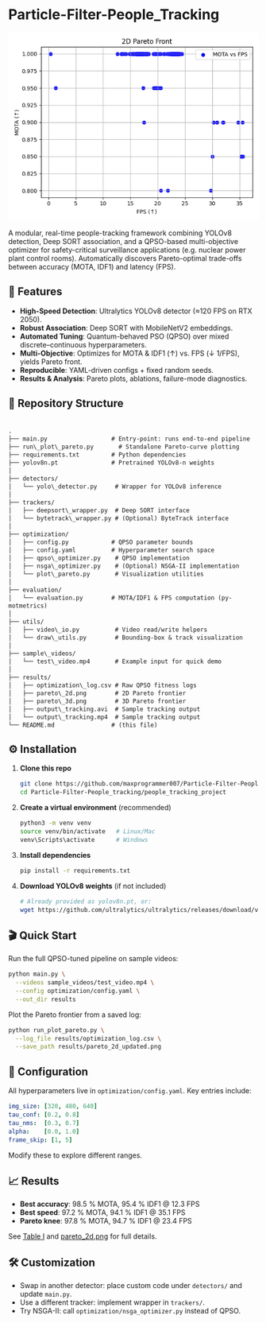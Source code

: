 


# Particle-Filter-People_Tracking

![Pareto Frontier](people_tracking_project/results/pareto_2d.png)

A modular, real-time people-tracking framework combining YOLOv8 detection, Deep SORT association, and a QPSO-based multi-objective optimizer for safety-critical surveillance applications (e.g. nuclear power plant control rooms). Automatically discovers Pareto-optimal trade-offs between accuracy (MOTA, IDF1) and latency (FPS).

## 🚀 Features

- **High-Speed Detection**: Ultralytics YOLOv8 detector (≈120 FPS on RTX 2050).
- **Robust Association**: Deep SORT with MobileNetV2 embeddings.
- **Automated Tuning**: Quantum-behaved PSO (QPSO) over mixed discrete–continuous hyperparameters.
- **Multi-Objective**: Optimizes for MOTA & IDF1 (↑) vs. FPS (↓ 1/FPS), yields Pareto front.
- **Reproducible**: YAML-driven configs + fixed random seeds.
- **Results & Analysis**: Pareto plots, ablations, failure-mode diagnostics.

## 📁 Repository Structure

```

.
├── main.py                  # Entry-point: runs end-to-end pipeline
├── run\_plot\_pareto.py       # Standalone Pareto-curve plotting
├── requirements.txt         # Python dependencies
├── yolov8n.pt               # Pretrained YOLOv8-n weights
│
├── detectors/
│   └── yolo\_detector.py     # Wrapper for YOLOv8 inference
│
├── trackers/
│   ├── deepsort\_wrapper.py  # Deep SORT interface
│   └── bytetrack\_wrapper.py # (Optional) ByteTrack interface
│
├── optimization/
│   ├── config.py            # QPSO parameter bounds
│   ├── config.yaml          # Hyperparameter search space
│   ├── qpso\_optimizer.py    # QPSO implementation
│   ├── nsga\_optimizer.py    # (Optional) NSGA-II implementation
│   └── plot\_pareto.py       # Visualization utilities
│
├── evaluation/
│   └── evaluation.py        # MOTA/IDF1 & FPS computation (py-motmetrics)
│
├── utils/
│   ├── video\_io.py          # Video read/write helpers
│   └── draw\_utils.py        # Bounding-box & track visualization
│
├── sample\_videos/
│   └── test\_video.mp4       # Example input for quick demo
│
├── results/
│   ├── optimization\_log.csv # Raw QPSO fitness logs
│   ├── pareto\_2d.png        # 2D Pareto frontier
│   ├── pareto\_3d.png        # 3D Pareto frontier
│   ├── output\_tracking.avi  # Sample tracking output
│   └── output\_tracking.mp4  # Sample tracking output
└── README.md                # (this file)

```

## ⚙️ Installation

1. **Clone this repo**  
   ```bash
   git clone https://github.com/maxprogrammer007/Particle-Filter-People_tracking.git
   cd Particle-Filter-People_tracking/people_tracking_project


2. **Create a virtual environment** (recommended)

   ```bash
   python3 -m venv venv
   source venv/bin/activate   # Linux/Mac
   venv\Scripts\activate      # Windows
   ```

3. **Install dependencies**

   ```bash
   pip install -r requirements.txt
   ```

4. **Download YOLOv8 weights** (if not included)

   ```bash
   # Already provided as yolov8n.pt, or:
   wget https://github.com/ultralytics/ultralytics/releases/download/v8.0.0/yolov8n.pt
   ```

## 🎬 Quick Start

Run the full QPSO-tuned pipeline on sample videos:

```bash
python main.py \
  --videos sample_videos/test_video.mp4 \
  --config optimization/config.yaml \
  --out_dir results
```

Plot the Pareto frontier from a saved log:

```bash
python run_plot_pareto.py \
  --log_file results/optimization_log.csv \
  --save_path results/pareto_2d_updated.png
```

## 🔧 Configuration

All hyperparameters live in `optimization/config.yaml`.
Key entries include:

```yaml
img_size: [320, 480, 640]
tau_conf: [0.2, 0.8]
tau_nms:  [0.3, 0.7]
alpha:    [0.0, 1.0]
frame_skip: [1, 5]
```

Modify these to explore different ranges.

## 📈 Results

* **Best accuracy**: 98.5 % MOTA, 95.4 % IDF1 @ 12.3 FPS
* **Best speed**: 97.2 % MOTA, 94.1 % IDF1 @ 35.1 FPS
* **Pareto knee**: 97.8 % MOTA, 94.7 % IDF1 @ 23.4 FPS

See [Table I](#) and [pareto\_2d.png](results/pareto_2d.png) for full details.

## 🛠️ Customization

* Swap in another detector: place custom code under `detectors/` and update `main.py`.
* Use a different tracker: implement wrapper in `trackers/`.
* Try NSGA-II: call `optimization/nsga_optimizer.py` instead of QPSO.


